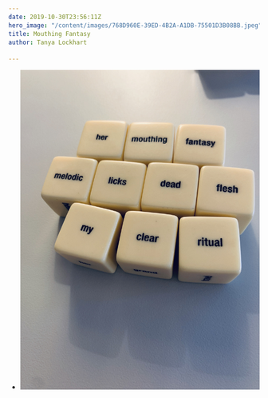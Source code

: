 ```yaml
---
date: 2019-10-30T23:56:11Z
hero_image: "/content/images/768D960E-39ED-4B2A-A1DB-75501D3B08BB.jpeg"
title: Mouthing Fantasy
author: Tanya Lockhart

---
```

* ![Mouthing Fantasy](/content/images/768D960E-39ED-4B2A-A1DB-75501D3B08BB.jpeg "Mouthing Fantasy ")
